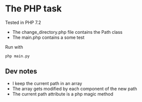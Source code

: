 
# The PHP task

Tested in PHP 7.2

* The change_directory.php file contains the Path class
* The main.php contains a some test

Run with

`php main.py`

## Dev notes

* I keep the current path in an array
* The array gets modified by each component of the new path
* The current path attribute is a php magic method